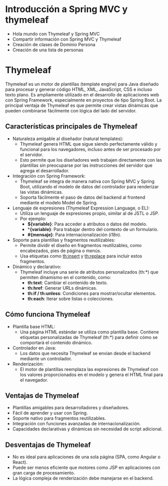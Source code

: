 # Introducción a Spring MVC y thymeleaf

- Hola mundo con Thymeleaf y Spring MVC
- Compartir información con Spring MVC y Thymeleaf
- Creación de clases de Dominio Persona
- Creación de una lista de personas

# Thymeleaf
Thymeleaf es un motor de plantillas (template engine) para Java diseñado para procesar y generar código HTML, XML, JavaScript, 
CSS e incluso texto plano. 
Es ampliamente utilizado en el desarrollo de aplicaciones web con Spring Framework, especialmente en proyectos de tipo Spring Boot. 
La principal ventaja de Thymeleaf es que permite crear vistas dinámicas que pueden combinarse fácilmente con lógica del lado del servidor.

## Características principales de Thymeleaf
- Naturaleza amigable al diseñador (natural templates):
	- Thymeleaf genera HTML que sigue siendo perfectamente válido y funcional para los navegadores, 
	incluso antes de ser procesado por el servidor.
	- Esto permite que los diseñadores web trabajen directamente con las plantillas 
	sin preocuparse por las instrucciones del servidor que agrega el desarrollador.
- Integración con Spring Framework:
	- Thymeleaf se integra de manera nativa con Spring MVC y Spring Boot, 
	utilizando el modelo de datos del controlador para renderizar las vistas dinámicas.
	- Soporta fácilmente el paso de datos del backend al frontend mediante el modelo Model de Spring.
- Lenguaje de expresiones (Thymeleaf Expression Language, o EL):
	- Utiliza un lenguaje de expresiones propio, similar al de JSTL o JSP.
	- Por ejemplo:
		- **${variable}**: Para acceder a atributos o datos del modelo.
		- ***{variable}**: Para trabajar dentro del contexto de un formulario.
		- **#{mensaje}**: Para internacionalización (i18n).
- Soporte para plantillas y fragmentos reutilizables:
	- Permite dividir el diseño en fragmentos reutilizables, como encabezados, pies de página o menús.
	- Usa etiquetas como <th:insert> y <th:replace> para incluir estos fragmentos.
- Dinámico y declarativo:
	- Thymeleaf incluye una serie de atributos personalizados (th:*) que permiten dinamismo en el
	  contenido, como:
		- **th:text**: Cambiar el contenido de texto.
		- **th:href**: Generar URLs dinámicas.
		- **th:if / th:unless**: Condiciones para mostrar/ocultar elementos.
		- **th:each**: Iterar sobre listas o colecciones.

## Cómo funciona Thymeleaf
- Plantilla base HTML:
	- Una página HTML estándar se utiliza como plantilla base. 
	Contiene etiquetas personalizadas de Thymeleaf (th:*) para definir cómo se comportará el contenido dinámico.
- Controlador en Java:
	- Los datos que necesita Thymeleaf se envían desde el backend mediante un controlador.
- Renderización:
	- El motor de plantillas reemplaza las expresiones de Thymeleaf con los valores proporcionados en el modelo 
	y genera el HTML final para el navegador.

## Ventajas de Thymeleaf
- Plantillas amigables para desarrolladores y diseñadores.
- Fácil de aprender y usar con Spring.
- Soporte nativo para fragmentos reutilizables.
- Integración con funciones avanzadas de internacionalización.
- Capacidades declarativas y dinámicas sin necesidad de script adicional.

## Desventajas de Thymeleaf
- No es ideal para aplicaciones de una sola página (SPA, como Angular o React).
- Puede ser menos eficiente que motores como JSP en aplicaciones con gran carga de procesamiento.
- La lógica compleja de renderización debe manejarse en el backend.


